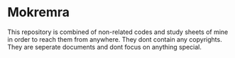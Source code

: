 # Mokremra
This repository is combined of non-related codes and study sheets of mine in order to reach them from anywhere. They dont
contain any copyrights. They are seperate documents and dont focus on anything special.

